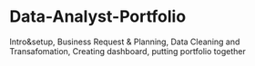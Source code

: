 # Data-Analyst-Portfolio
Intro&amp;setup, Business Request &amp; Planning, Data Cleaning and Transafomation, Creating dashboard, putting portfolio together
